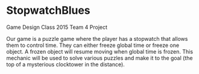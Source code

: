 # StopwatchBlues
Game Design Class 2015 Team 4 Project

Our game is a puzzle game where the player has a stopwatch that allows them to control time. They can either freeze global time or freeze one object. A frozen object will resume moving when global time is frozen. This mechanic will be used to solve various puzzles and make it to the goal (the top of a mysterious clocktower in the distance).

